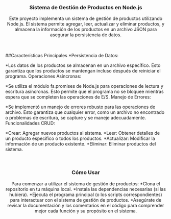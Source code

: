 <br/>
<p align="center">
  <h3 align="center">Sistema de Gestión de Productos en Node.js
</h3>
  <p align="center"> Este proyecto implementa un sistema de gestión de productos utilizando Node.js. 
    El sistema permite agregar, leer, actualizar y eliminar productos, y almacena la información de los productos en un archivo JSON para asegurar la persistencia de datos.
    <br/>
    <br/>
  </p>
</p>
<br/>
##Características Principales
*Persistencia de Datos:

*Los datos de los productos se almacenan en un archivo específico.
Esto garantiza que los productos se mantengan incluso después de reiniciar el programa.
Operaciones Asíncronas:

*Se utiliza el módulo fs.promises de Node.js para operaciones de lectura y escritura asíncronas.
Esto permite que el programa no se bloquee mientras espera que se completen las operaciones de E/S.
Manejo de Errores:

*Se implementó un manejo de errores robusto para las operaciones de archivo.
Esto garantiza que cualquier error, como un archivo no encontrado o problemas de escritura, se capture y se maneje adecuadamente.
Funcionalidades CRUD:

*Crear: Agregar nuevos productos al sistema.
*Leer: Obtener detalles de un producto específico o todos los productos.
*Actualizar: Modificar la información de un producto existente.
*Eliminar: Eliminar productos del sistema.

<br/>
<p align="center">
  <h3 align="center">Cómo Usar </h3>
  <p align="center"> Para comenzar a utilizar el sistema de gestión de productos: 
   *Clona el repositorio en tu máquina local.
    *Instala las dependencias necesarias (si las hubiera).
    *Ejecuta el programa principal (o los scripts correspondientes) para interactuar con el sistema de gestión de productos.
    *Asegúrate de revisar la documentación y los comentarios en el código para comprender mejor cada función y su propósito en el sistema.
    <br/>
    <br/>
  </p>
</p>
<br/>

